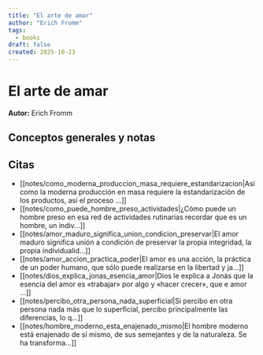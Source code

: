 ```yaml
---
title: "El arte de amar"
author: "Erich Fromm"
tags:
  - books
draft: false
created: 2025-10-23
---
```


# El arte de amar

**Autor:** Erich Fromm


## Conceptos generales y notas



## Citas
- [[notes/como_moderna_produccion_masa_requiere_estandarizacion|Así como la moderna producción en masa requiere la estandarización de los productos, así el proceso ...]]
- [[notes/como_puede_hombre_preso_actividades|¿Cómo puede un hombre preso en esa red de actividades rutinarias recordar que es un hombre, un indiv...]]
- [[notes/amor_maduro_significa_union_condicion_preservar|El amor maduro significa unión a condición de preservar la propia integridad, la propia individualid...]]
- [[notes/amor_accion_practica_poder|El amor es una acción, la práctica de un poder humano, que sólo puede realizarse en la libertad y ja...]]
- [[notes/dios_explica_jonas_esencia_amor|Dios le explica a Jonás que la esencia del amor es «trabajar» por algo y «hacer crecer», que e amor ...]]
- [[notes/percibo_otra_persona_nada_superficial|Si percibo en otra persona nada más que lo superficial, percibo principalmente las diferencias, lo q...]]
- [[notes/hombre_moderno_esta_enajenado_mismo|El hombre moderno está enajenado de sí mismo, de sus semejantes y de la naturaleza. Se ha transforma...]]
